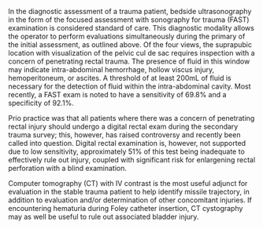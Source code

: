 In the diagnostic assessment of a trauma patient, bedside ultrasonography in the form of the focused assessment with sonography for trauma (FAST) examination is considered standard of care. This diagnostic modality allows the operator to perform evaluations simultaneously during the primary of the initial assessment, as outlined above. Of the four views, the suprapubic location with visualization of the pelvic cul de sac requires inspection with a concern of penetrating rectal trauma. The presence of fluid in this window may indicate intra-abdominal hemorrhage, hollow viscus injury, hemoperitoneum, or ascites. A threshold of at least 200mL of fluid is necessary for the detection of fluid within the intra-abdominal cavity. Most recently, a FAST exam is noted to have a sensitivity of 69.8% and a specificity of 92.1%.

Prio practice was that all patients where there was a concern of penetrating rectal injury should undergo a digital rectal exam during the secondary trauma survey; this, however, has raised controversy and recently been called into question. Digital rectal examination is, however, not supported due to low sensitivity, approximately 51% of this test being inadequate to effectively rule out injury, coupled with significant risk for enlargening rectal perforation with a blind examination.

Computer tomography (CT) with IV contrast is the most useful adjunct for evaluation in the stable trauma patient to help identify missile trajectory, in addition to evaluation and/or determination of other concomitant injuries. If encountering hematuria during Foley catheter insertion, CT cystography may as well be useful to rule out associated bladder injury.
